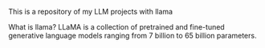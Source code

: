 
This is a repository of my LLM projects with llama

What is llama?
LLaMA is a collection of pretrained and fine-tuned generative language models ranging from 7 billion to 65 billion parameters.

